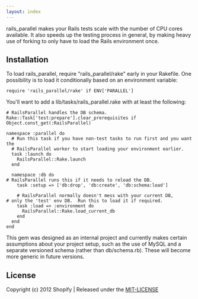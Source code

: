 ```yaml
---
layout: index
---
```


rails_parallel makes your Rails tests scale with the number of CPU cores available. It also speeds up the testing process in general, by making heavy use of forking to only have to load the Rails environment once.

## Installation

To load rails_parallel, require "rails_parallel/rake" early in your Rakefile.  One possibility is to load it conditionally based on an environment variable:

    require 'rails_parallel/rake' if ENV['PARALLEL']

You'll want to add a lib/tasks/rails_parallel.rake with at least the following:

    # RailsParallel handles the DB schema.
    Rake::Task['test:prepare'].clear_prerequisites if Object.const_get(:RailsParallel)

    namespace :parallel do
      # Run this task if you have non-test tasks to run first and you want the
      # RailsParallel worker to start loading your environment earlier.
      task :launch do
        RailsParallel::Rake.launch
      end

      namespace :db do
	# RailsParallel runs this if it needs to reload the DB.
        task :setup => ['db:drop', 'db:create', 'db:schema:load']

        # RailsParallel normally doesn't mess with your current DB,
	# only the 'test' env DB.  Run this to load it if required.
        task :load => :environment do
          RailsParallel::Rake.load_current_db
        end
      end
    end

This gem was designed as an internal project and currently makes certain assumptions about your project setup, such as the use of MySQL and a separate versioned schema (rather than db/schema.rb). These will become more generic in future versions.

## License

Copyright (c) 2012 Shopify | Released under the [MIT-LICENSE](http://opensource.org/licenses/MIT)